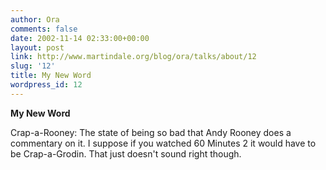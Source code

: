 ```yaml
---
author: Ora
comments: false
date: 2002-11-14 02:33:00+00:00
layout: post
link: http://www.martindale.org/blog/ora/talks/about/12
slug: '12'
title: My New Word
wordpress_id: 12
---
```


**My New Word**
  
Crap-a-Rooney: The state of being so bad that Andy Rooney does a commentary on it. I suppose if you watched 60 Minutes 2 it would have to be Crap-a-Grodin. That just doesn't sound right though.
